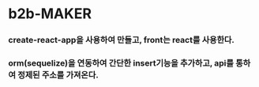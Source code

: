 # b2b-MAKER
### create-react-app을 사용하여 만들고, front는 react를 사용한다.
### orm(sequelize)을 연동하여 간단한 insert기능을 추가하고, api를 통하여 정제된 주소를 가져온다.
